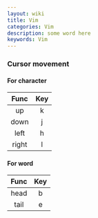 ```yaml
---
layout: wiki
title: Vim
categories: Vim
description: some word here
keywords: Vim
---
```

### Cursor movement ###
#### For character ####

| Func | Key | 
|:----:|:---:|
| up | k |
| down | j  |
| left | h |
| right | l |

#### For word ####

| Func | Key | 
|:----:|:---:|
| head | b |
| tail | e  |
